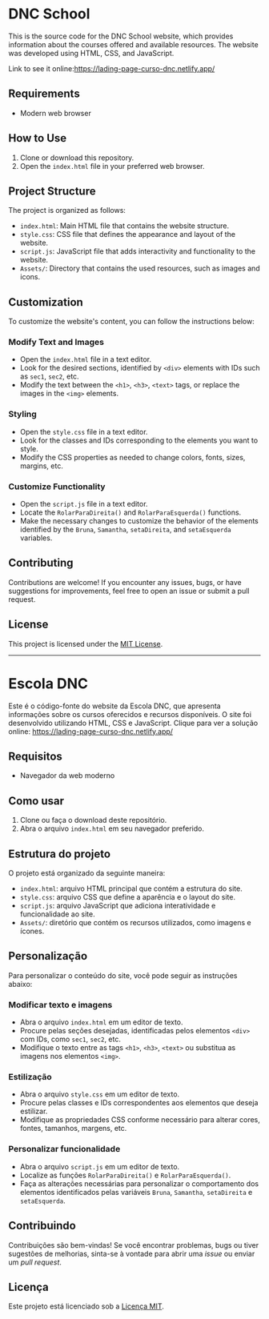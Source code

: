 # DNC School

This is the source code for the DNC School website, which provides information about the courses offered and available resources. The website was developed using HTML, CSS, and JavaScript.

Link to see it online:https://lading-page-curso-dnc.netlify.app/

## Requirements

- Modern web browser

## How to Use

1. Clone or download this repository.
2. Open the `index.html` file in your preferred web browser.

## Project Structure

The project is organized as follows:

- `index.html`: Main HTML file that contains the website structure.
- `style.css`: CSS file that defines the appearance and layout of the website.
- `script.js`: JavaScript file that adds interactivity and functionality to the website.
- `Assets/`: Directory that contains the used resources, such as images and icons.

## Customization

To customize the website's content, you can follow the instructions below:

### Modify Text and Images

- Open the `index.html` file in a text editor.
- Look for the desired sections, identified by `<div>` elements with IDs such as `sec1`, `sec2`, etc.
- Modify the text between the `<h1>`, `<h3>`, `<text>` tags, or replace the images in the `<img>` elements.

### Styling

- Open the `style.css` file in a text editor.
- Look for the classes and IDs corresponding to the elements you want to style.
- Modify the CSS properties as needed to change colors, fonts, sizes, margins, etc.

### Customize Functionality

- Open the `script.js` file in a text editor.
- Locate the `RolarParaDireita()` and `RolarParaEsquerda()` functions.
- Make the necessary changes to customize the behavior of the elements identified by the `Bruna`, `Samantha`, `setaDireita`, and `setaEsquerda` variables.

## Contributing

Contributions are welcome! If you encounter any issues, bugs, or have suggestions for improvements, feel free to open an issue or submit a pull request.

## License

This project is licensed under the [MIT License](LICENSE).

-------------
# Escola DNC

Este é o código-fonte do website da Escola DNC, que apresenta informações sobre os cursos oferecidos e recursos disponíveis. O site foi desenvolvido utilizando HTML, CSS e JavaScript.
Clique para ver a solução online: https://lading-page-curso-dnc.netlify.app/

## Requisitos

- Navegador da web moderno

## Como usar

1. Clone ou faça o download deste repositório.
2. Abra o arquivo `index.html` em seu navegador preferido.

## Estrutura do projeto

O projeto está organizado da seguinte maneira:

- `index.html`: arquivo HTML principal que contém a estrutura do site.
- `style.css`: arquivo CSS que define a aparência e o layout do site.
- `script.js`: arquivo JavaScript que adiciona interatividade e funcionalidade ao site.
- `Assets/`: diretório que contém os recursos utilizados, como imagens e ícones.

## Personalização

Para personalizar o conteúdo do site, você pode seguir as instruções abaixo:

### Modificar texto e imagens

- Abra o arquivo `index.html` em um editor de texto.
- Procure pelas seções desejadas, identificadas pelos elementos `<div>` com IDs, como `sec1`, `sec2`, etc.
- Modifique o texto entre as tags `<h1>`, `<h3>`, `<text>` ou substitua as imagens nos elementos `<img>`.

### Estilização

- Abra o arquivo `style.css` em um editor de texto.
- Procure pelas classes e IDs correspondentes aos elementos que deseja estilizar.
- Modifique as propriedades CSS conforme necessário para alterar cores, fontes, tamanhos, margens, etc.

### Personalizar funcionalidade

- Abra o arquivo `script.js` em um editor de texto.
- Localize as funções `RolarParaDireita()` e `RolarParaEsquerda()`.
- Faça as alterações necessárias para personalizar o comportamento dos elementos identificados pelas variáveis `Bruna`, `Samantha`, `setaDireita` e `setaEsquerda`.

## Contribuindo

Contribuições são bem-vindas! Se você encontrar problemas, bugs ou tiver sugestões de melhorias, sinta-se à vontade para abrir uma *issue* ou enviar um *pull request*.

## Licença

Este projeto está licenciado sob a [Licença MIT](LICENSE).



